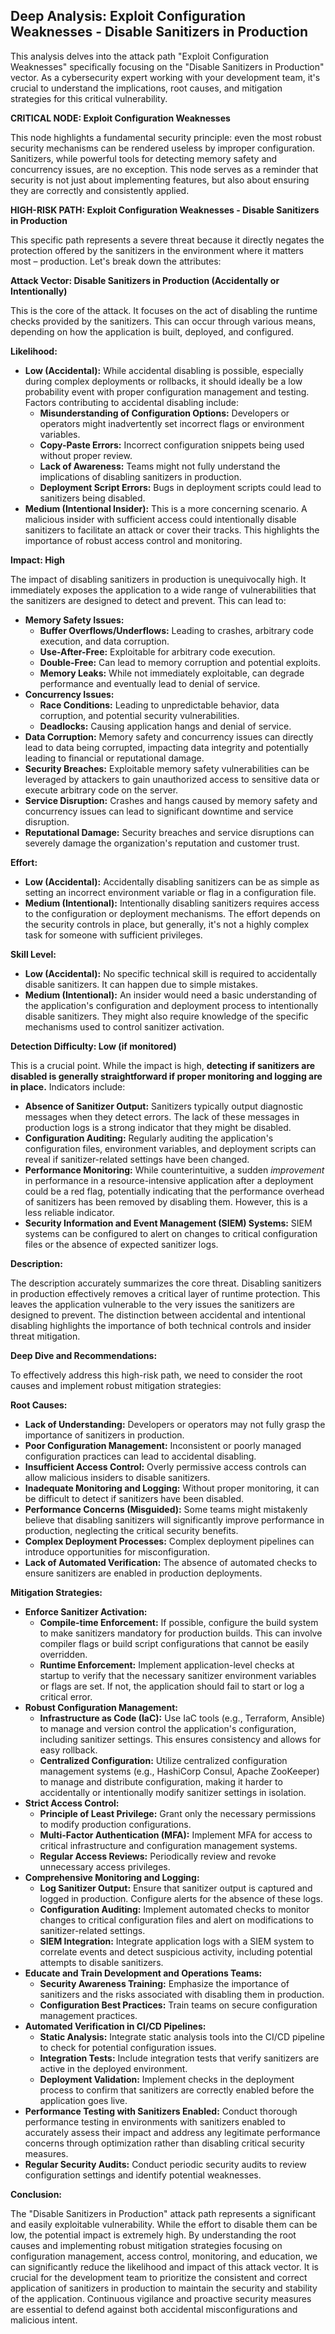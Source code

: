 ## Deep Analysis: Exploit Configuration Weaknesses - Disable Sanitizers in Production

This analysis delves into the attack path "Exploit Configuration Weaknesses" specifically focusing on the "Disable Sanitizers in Production" vector. As a cybersecurity expert working with your development team, it's crucial to understand the implications, root causes, and mitigation strategies for this critical vulnerability.

**CRITICAL NODE: Exploit Configuration Weaknesses**

This node highlights a fundamental security principle: even the most robust security mechanisms can be rendered useless by improper configuration. Sanitizers, while powerful tools for detecting memory safety and concurrency issues, are no exception. This node serves as a reminder that security is not just about implementing features, but also about ensuring they are correctly and consistently applied.

**HIGH-RISK PATH: Exploit Configuration Weaknesses - Disable Sanitizers in Production**

This specific path represents a severe threat because it directly negates the protection offered by the sanitizers in the environment where it matters most – production. Let's break down the attributes:

**Attack Vector: Disable Sanitizers in Production (Accidentally or Intentionally)**

This is the core of the attack. It focuses on the act of disabling the runtime checks provided by the sanitizers. This can occur through various means, depending on how the application is built, deployed, and configured.

**Likelihood:**

* **Low (Accidental):** While accidental disabling is possible, especially during complex deployments or rollbacks, it should ideally be a low probability event with proper configuration management and testing. Factors contributing to accidental disabling include:
    * **Misunderstanding of Configuration Options:** Developers or operators might inadvertently set incorrect flags or environment variables.
    * **Copy-Paste Errors:** Incorrect configuration snippets being used without proper review.
    * **Lack of Awareness:**  Teams might not fully understand the implications of disabling sanitizers in production.
    * **Deployment Script Errors:** Bugs in deployment scripts could lead to sanitizers being disabled.
* **Medium (Intentional Insider):** This is a more concerning scenario. A malicious insider with sufficient access could intentionally disable sanitizers to facilitate an attack or cover their tracks. This highlights the importance of robust access control and monitoring.

**Impact: High**

The impact of disabling sanitizers in production is unequivocally high. It immediately exposes the application to a wide range of vulnerabilities that the sanitizers are designed to detect and prevent. This can lead to:

* **Memory Safety Issues:**
    * **Buffer Overflows/Underflows:**  Leading to crashes, arbitrary code execution, and data corruption.
    * **Use-After-Free:**  Exploitable for arbitrary code execution.
    * **Double-Free:**  Can lead to memory corruption and potential exploits.
    * **Memory Leaks:**  While not immediately exploitable, can degrade performance and eventually lead to denial of service.
* **Concurrency Issues:**
    * **Race Conditions:**  Leading to unpredictable behavior, data corruption, and potential security vulnerabilities.
    * **Deadlocks:**  Causing application hangs and denial of service.
* **Data Corruption:**  Memory safety and concurrency issues can directly lead to data being corrupted, impacting data integrity and potentially leading to financial or reputational damage.
* **Security Breaches:**  Exploitable memory safety vulnerabilities can be leveraged by attackers to gain unauthorized access to sensitive data or execute arbitrary code on the server.
* **Service Disruption:**  Crashes and hangs caused by memory safety and concurrency issues can lead to significant downtime and service disruption.
* **Reputational Damage:**  Security breaches and service disruptions can severely damage the organization's reputation and customer trust.

**Effort:**

* **Low (Accidental):** Accidentally disabling sanitizers can be as simple as setting an incorrect environment variable or flag in a configuration file.
* **Medium (Intentional):**  Intentionally disabling sanitizers requires access to the configuration or deployment mechanisms. The effort depends on the security controls in place, but generally, it's not a highly complex task for someone with sufficient privileges.

**Skill Level:**

* **Low (Accidental):**  No specific technical skill is required to accidentally disable sanitizers. It can happen due to simple mistakes.
* **Medium (Intentional):**  An insider would need a basic understanding of the application's configuration and deployment process to intentionally disable sanitizers. They might also require knowledge of the specific mechanisms used to control sanitizer activation.

**Detection Difficulty: Low (if monitored)**

This is a crucial point. While the impact is high, **detecting if sanitizers are disabled is generally straightforward if proper monitoring and logging are in place.**  Indicators include:

* **Absence of Sanitizer Output:** Sanitizers typically output diagnostic messages when they detect errors. The lack of these messages in production logs is a strong indicator that they might be disabled.
* **Configuration Auditing:** Regularly auditing the application's configuration files, environment variables, and deployment scripts can reveal if sanitizer-related settings have been changed.
* **Performance Monitoring:** While counterintuitive, a sudden *improvement* in performance in a resource-intensive application after a deployment could be a red flag, potentially indicating that the performance overhead of sanitizers has been removed by disabling them. However, this is a less reliable indicator.
* **Security Information and Event Management (SIEM) Systems:**  SIEM systems can be configured to alert on changes to critical configuration files or the absence of expected sanitizer logs.

**Description:**

The description accurately summarizes the core threat. Disabling sanitizers in production effectively removes a critical layer of runtime protection. This leaves the application vulnerable to the very issues the sanitizers are designed to prevent. The distinction between accidental and intentional disabling highlights the importance of both technical controls and insider threat mitigation.

**Deep Dive and Recommendations:**

To effectively address this high-risk path, we need to consider the root causes and implement robust mitigation strategies:

**Root Causes:**

* **Lack of Understanding:** Developers or operators may not fully grasp the importance of sanitizers in production.
* **Poor Configuration Management:** Inconsistent or poorly managed configuration practices can lead to accidental disabling.
* **Insufficient Access Control:**  Overly permissive access controls can allow malicious insiders to disable sanitizers.
* **Inadequate Monitoring and Logging:**  Without proper monitoring, it can be difficult to detect if sanitizers have been disabled.
* **Performance Concerns (Misguided):**  Some teams might mistakenly believe that disabling sanitizers will significantly improve performance in production, neglecting the critical security benefits.
* **Complex Deployment Processes:**  Complex deployment pipelines can introduce opportunities for misconfiguration.
* **Lack of Automated Verification:**  The absence of automated checks to ensure sanitizers are enabled in production deployments.

**Mitigation Strategies:**

* **Enforce Sanitizer Activation:**
    * **Compile-time Enforcement:**  If possible, configure the build system to make sanitizers mandatory for production builds. This can involve compiler flags or build script configurations that cannot be easily overridden.
    * **Runtime Enforcement:**  Implement application-level checks at startup to verify that the necessary sanitizer environment variables or flags are set. If not, the application should fail to start or log a critical error.
* **Robust Configuration Management:**
    * **Infrastructure as Code (IaC):** Use IaC tools (e.g., Terraform, Ansible) to manage and version control the application's configuration, including sanitizer settings. This ensures consistency and allows for easy rollback.
    * **Centralized Configuration:**  Utilize centralized configuration management systems (e.g., HashiCorp Consul, Apache ZooKeeper) to manage and distribute configuration, making it harder to accidentally or intentionally modify sanitizer settings in isolation.
* **Strict Access Control:**
    * **Principle of Least Privilege:**  Grant only the necessary permissions to modify production configurations.
    * **Multi-Factor Authentication (MFA):** Implement MFA for access to critical infrastructure and configuration management systems.
    * **Regular Access Reviews:**  Periodically review and revoke unnecessary access privileges.
* **Comprehensive Monitoring and Logging:**
    * **Log Sanitizer Output:** Ensure that sanitizer output is captured and logged in production. Configure alerts for the absence of these logs.
    * **Configuration Auditing:** Implement automated checks to monitor changes to critical configuration files and alert on modifications to sanitizer-related settings.
    * **SIEM Integration:** Integrate application logs with a SIEM system to correlate events and detect suspicious activity, including potential attempts to disable sanitizers.
* **Educate and Train Development and Operations Teams:**
    * **Security Awareness Training:** Emphasize the importance of sanitizers and the risks associated with disabling them in production.
    * **Configuration Best Practices:**  Train teams on secure configuration management practices.
* **Automated Verification in CI/CD Pipelines:**
    * **Static Analysis:** Integrate static analysis tools into the CI/CD pipeline to check for potential configuration issues.
    * **Integration Tests:** Include integration tests that verify sanitizers are active in the deployed environment.
    * **Deployment Validation:** Implement checks in the deployment process to confirm that sanitizers are correctly enabled before the application goes live.
* **Performance Testing with Sanitizers Enabled:**  Conduct thorough performance testing in environments with sanitizers enabled to accurately assess their impact and address any legitimate performance concerns through optimization rather than disabling critical security measures.
* **Regular Security Audits:**  Conduct periodic security audits to review configuration settings and identify potential weaknesses.

**Conclusion:**

The "Disable Sanitizers in Production" attack path represents a significant and easily exploitable vulnerability. While the effort to disable them can be low, the potential impact is extremely high. By understanding the root causes and implementing robust mitigation strategies focusing on configuration management, access control, monitoring, and education, we can significantly reduce the likelihood and impact of this attack vector. It is crucial for the development team to prioritize the consistent and correct application of sanitizers in production to maintain the security and stability of the application. Continuous vigilance and proactive security measures are essential to defend against both accidental misconfigurations and malicious intent.
